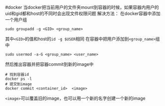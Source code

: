 #docker
当docker把当前用户的文件夹mount到容器的时候，如果容器内用户的uid和gid都和host的不同时会出现文件权限问题
解决方法：
在docker容器中添加一个用户组
```shell
sudo groupadd -g <GID> <group_name>
```
其中`<GID>`的值和host的`id -g $USER`相同
在容器中把用户添加到`<group_name>`组中
```shell
sudo usermod -a-G <group_name> <user_name>
```
然后推出容器并把容器commit到新的image中
```shell
# 找到容器id
docker ps -l
# 提交到image
docker commit <container_id>  <image>
```
`<image>`可以覆盖旧的image，也可以用一个新的名字创建一个新的image
